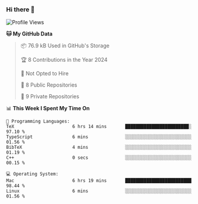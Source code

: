 ### Hi there 👋

<!--
**huayuan4396/huayuan4396** is a ✨ _special_ ✨ repository because its `README.md` (this file) appears on your GitHub profile.

Here are some ideas to get you started:

- 🔭 I’m currently working on ...
- 🌱 I’m currently learning ...
- 👯 I’m looking to collaborate on ...
- 🤔 I’m looking for help with ...
- 💬 Ask me about ...
- 📫 How to reach me: ...
- 😄 Pronouns: ...
- ⚡ Fun fact: ...
-->

<!--START_SECTION:waka-->
![Profile Views](http://img.shields.io/badge/Profile%20Views-2-blue)

**🐱 My GitHub Data** 

> 📦 76.9 kB Used in GitHub's Storage 
 > 
> 🏆 8 Contributions in the Year 2024
 > 
> 🚫 Not Opted to Hire
 > 
> 📜 8 Public Repositories 
 > 
> 🔑 9 Private Repositories 
 > 
📊 **This Week I Spent My Time On** 

```text
💬 Programming Languages: 
TeX                      6 hrs 14 mins       ████████████████████████░   97.10 % 
TypeScript               6 mins              ░░░░░░░░░░░░░░░░░░░░░░░░░   01.56 % 
BibTeX                   4 mins              ░░░░░░░░░░░░░░░░░░░░░░░░░   01.19 % 
C++                      0 secs              ░░░░░░░░░░░░░░░░░░░░░░░░░   00.15 % 

💻 Operating System: 
Mac                      6 hrs 19 mins       █████████████████████████   98.44 % 
Linux                    6 mins              ░░░░░░░░░░░░░░░░░░░░░░░░░   01.56 % 
```


<!--END_SECTION:waka-->
